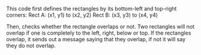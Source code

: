 This code first defines the rectangles by its bottom-left and top-right corners:
Rect A: (x1, y1) to (x2, y2)
Rect B: (x3, y3) to (x4, y4)

Then, checks whether the rectangle overlaps or not.
Two rectangles will not overlap if one is completely to the left, right, below or top.
If the rectangles overlap, it sends out a message saying that they overlap, if not it will say they do not overlap.

